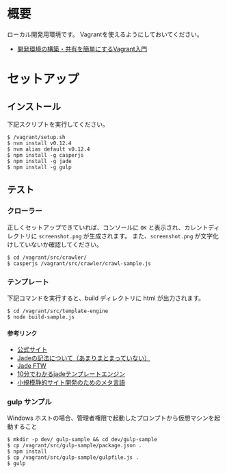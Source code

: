 # 概要

ローカル開発用環境です。
Vagrantを使えるようにしておいてください。

- [開発環境の構築・共有を簡単にするVagrant入門](https://thinkit.co.jp/story/2015/03/19/5740)

# セットアップ

## インストール

下記スクリプトを実行してください。

```
$ /vagrant/setup.sh
$ nvm install v0.12.4
$ nvm alias default v0.12.4
$ npm install -g casperjs
$ npm install -g jade
$ npm install -g gulp
```

## テスト

### クローラー

正しくセットアップできていれば、コンソールに `OK` と表示され、カレントディレクトリに `screenshot.png` が生成されます。
また、`screenshot.png` が文字化けしていないか確認してください。

```
$ cd /vagrant/src/crawler/
$ casperjs /vagrant/src/crawler/crawl-sample.js
```

### テンプレート

下記コマンドを実行すると、build ディレクトリに html が出力されます。

```
$ cd /vagrant/src/template-engine
$ node build-sample.js
```

#### 参考リンク

- [公式サイト](http://jade-lang.com/)
- [Jadeの記法について（あまりまとまっていない）](http://qiita.com/sasaplus1/items/189560f80cf337d40fdf#2-5)
- [Jade FTW](https://gist.github.com/japboy/5402844)
- [10分でわかるjadeテンプレートエンジン](http://blog.craftgear.net/4f501e97c1347ec934000001/title/10%E5%88%86%E3%81%A7%E3%82%8F%E3%81%8B%E3%82%8Bjade%E3%83%86%E3%83%B3%E3%83%97%E3%83%AC%E3%83%BC%E3%83%88%E3%82%A8%E3%83%B3%E3%82%B8%E3%83%B3)
- [小規模静的サイト開発のためのメタ言語](http://qiita.com/mizdra/items/ae766eb9bc9e562344a6#_reference-cf1fbd356da4dcd7a03d)

### gulp サンプル

Windows ホストの場合、管理者権限で起動したプロンプトから仮想マシンを起動すること

```
$ mkdir -p dev/ gulp-sample && cd dev/gulp-sample
$ cp /vagrant/src/gulp-sample/package.json .
$ npm install
$ cp /vagrant/src/gulp-sample/gulpfile.js .
$ gulp

```
